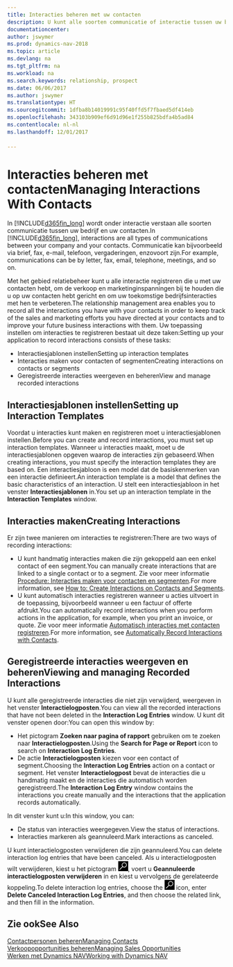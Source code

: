 ```yaml
---
title: Interacties beheren met uw contacten
description: U kunt alle soorten communicatie of interactie tussen uw bedrijf en uw contacten beheren. Bijvoorbeeld brieven, telefoongesprekken, vergaderingen, enzovoort.
documentationcenter: 
author: jswymer
ms.prod: dynamics-nav-2018
ms.topic: article
ms.devlang: na
ms.tgt_pltfrm: na
ms.workload: na
ms.search.keywords: relationship, prospect
ms.date: 06/06/2017
ms.author: jswymer
ms.translationtype: HT
ms.sourcegitcommit: 1dfba8b14019991c95f40ffd5f7fbaed5df414eb
ms.openlocfilehash: 343103b909ef6d91d96e1f255b825bdfa4b5ad84
ms.contentlocale: nl-nl
ms.lasthandoff: 12/01/2017

---
```

# <a name="managing-interactions-with-contacts"></a><span data-ttu-id="9737f-103">Interacties beheren met contacten</span><span class="sxs-lookup"><span data-stu-id="9737f-103">Managing Interactions With Contacts</span></span>
<span data-ttu-id="9737f-104">In [!INCLUDE[d365fin_long](includes/d365fin_long_md.md)] wordt onder interactie verstaan alle soorten communicatie tussen uw bedrijf en uw contacten.</span><span class="sxs-lookup"><span data-stu-id="9737f-104">In [!INCLUDE[d365fin_long](includes/d365fin_long_md.md)], interactions are all types of communications between your company and your contacts.</span></span> <span data-ttu-id="9737f-105">Communicatie kan bijvoorbeeld via brief, fax, e-mail, telefoon, vergaderingen, enzovoort zijn.</span><span class="sxs-lookup"><span data-stu-id="9737f-105">For example, communications can be by letter, fax, email, telephone, meetings, and so on.</span></span>

<span data-ttu-id="9737f-106">Met het gebied relatiebeheer kunt u alle interactie registreren die u met uw contacten hebt, om de verkoop en marketinginspanningen bij te houden die u op uw contacten hebt gericht en om uw toekomstige bedrijfsinteracties met hen te verbeteren.</span><span class="sxs-lookup"><span data-stu-id="9737f-106">The relationship management area enables you to record all the interactions you have with your contacts in order to keep track of the sales and marketing efforts you have directed at your contacts and to improve your future business interactions with them.</span></span> <span data-ttu-id="9737f-107">Uw toepassing instellen om interacties te registreren bestaat uit deze taken:</span><span class="sxs-lookup"><span data-stu-id="9737f-107">Setting up your application to record interactions consists of these tasks:</span></span>

* <span data-ttu-id="9737f-108">Interactiesjablonen instellen</span><span class="sxs-lookup"><span data-stu-id="9737f-108">Setting up interaction templates</span></span>  
* <span data-ttu-id="9737f-109">Interacties maken voor contacten of segmenten</span><span class="sxs-lookup"><span data-stu-id="9737f-109">Creating interactions on contacts or segments</span></span>  
* <span data-ttu-id="9737f-110">Geregistreerde interacties weergeven en beheren</span><span class="sxs-lookup"><span data-stu-id="9737f-110">View and manage recorded interactions</span></span>  

##  <a name="setting-up-interaction-templates"></a><span data-ttu-id="9737f-111">Interactiesjablonen instellen</span><span class="sxs-lookup"><span data-stu-id="9737f-111">Setting up Interaction Templates</span></span>
<span data-ttu-id="9737f-112">Voordat u interacties kunt maken en registreren moet u interactiesjablonen instellen.</span><span class="sxs-lookup"><span data-stu-id="9737f-112">Before you can create and record interactions, you must set up interaction templates.</span></span> <span data-ttu-id="9737f-113">Wanneer u interacties maakt, moet u de interactiesjablonen opgeven waarop de interacties zijn gebaseerd.</span><span class="sxs-lookup"><span data-stu-id="9737f-113">When creating interactions, you must specify the interaction templates they are based on.</span></span> <span data-ttu-id="9737f-114">Een interactiesjabloon is een model dat de basiskenmerken van een interactie definieert.</span><span class="sxs-lookup"><span data-stu-id="9737f-114">An interaction template is a model that defines the basic characteristics of an interaction.</span></span>
<span data-ttu-id="9737f-115">U stelt een interactiesjabloon in het venster **Interactiesjablonen** in.</span><span class="sxs-lookup"><span data-stu-id="9737f-115">You set up an interaction template in the **Interaction Templates** window.</span></span>  

## <a name="creating-interactions"></a><span data-ttu-id="9737f-116">Interacties maken</span><span class="sxs-lookup"><span data-stu-id="9737f-116">Creating Interactions</span></span>
<span data-ttu-id="9737f-117">Er zijn twee manieren om interacties te registreren:</span><span class="sxs-lookup"><span data-stu-id="9737f-117">There are two ways of recording interactions:</span></span>

* <span data-ttu-id="9737f-118">U kunt handmatig  interacties maken die zijn gekoppeld aan een enkel contact of een segment.</span><span class="sxs-lookup"><span data-stu-id="9737f-118">You can manually create interactions that are linked to a single contact or to a segment.</span></span> <span data-ttu-id="9737f-119">Zie voor meer informatie [Procedure: Interacties maken voor contacten en segmenten](marketing-how-create-interactions.md).</span><span class="sxs-lookup"><span data-stu-id="9737f-119">For more information, see [How to: Create Interactions on Contacts and Segments](marketing-how-create-interactions.md).</span></span>  
* <span data-ttu-id="9737f-120">U kunt automatisch interacties registreren wanneer u acties uitvoert in de toepassing, bijvoorbeeld wanneer u een factuur of offerte afdrukt.</span><span class="sxs-lookup"><span data-stu-id="9737f-120">You can automatically record interactions when you perform actions in the application, for example, when you print an invoice, or quote.</span></span> <span data-ttu-id="9737f-121">Zie voor meer informatie [Automatisch interacties met contacten registreren](marketing-auto-record-interactions.md).</span><span class="sxs-lookup"><span data-stu-id="9737f-121">For more information, see [Automatically Record Interactions with Contacts](marketing-auto-record-interactions.md).</span></span>

## <a name="viewing-and-managing-recorded-interactions"></a><span data-ttu-id="9737f-122">Geregistreerde interacties weergeven en beheren</span><span class="sxs-lookup"><span data-stu-id="9737f-122">Viewing and managing Recorded Interactions</span></span>
<span data-ttu-id="9737f-123">U kunt alle geregistreerde interacties die niet zijn verwijderd, weergeven in het venster **Interactielogposten**.</span><span class="sxs-lookup"><span data-stu-id="9737f-123">You can view all the recorded interactions that have not been deleted in the **Interaction Log Entries** window.</span></span> <span data-ttu-id="9737f-124">U kunt dit venster openen door:</span><span class="sxs-lookup"><span data-stu-id="9737f-124">You can open this window by:</span></span>

* <span data-ttu-id="9737f-125">Het pictogram **Zoeken naar pagina of rapport** gebruiken om te zoeken naar **Interactielogposten**.</span><span class="sxs-lookup"><span data-stu-id="9737f-125">Using the **Search for Page or Report** icon to search on **Interaction Log Entries**.</span></span>
* <span data-ttu-id="9737f-126">De actie **Interactielogposten** kiezen voor een contact of segment.</span><span class="sxs-lookup"><span data-stu-id="9737f-126">Choosing the **Interaction Log Entries** action on a contact or segment.</span></span>
  <span data-ttu-id="9737f-127">Het venster **Interactielogpost** bevat de interacties die u handmatig maakt en de interacties die automatisch worden geregistreerd.</span><span class="sxs-lookup"><span data-stu-id="9737f-127">The **Interaction Log Entry** window contains the interactions you create manually and the interactions that the application records automatically.</span></span>

<span data-ttu-id="9737f-128">In dit venster kunt u:</span><span class="sxs-lookup"><span data-stu-id="9737f-128">In this window, you can:</span></span>

* <span data-ttu-id="9737f-129">De status van interacties weergegeven.</span><span class="sxs-lookup"><span data-stu-id="9737f-129">View the status of interactions.</span></span>
* <span data-ttu-id="9737f-130">Interacties markeren als geannuleerd.</span><span class="sxs-lookup"><span data-stu-id="9737f-130">Mark interactions as canceled.</span></span>

<span data-ttu-id="9737f-131">U kunt interactielogposten verwijderen die zijn geannuleerd.</span><span class="sxs-lookup"><span data-stu-id="9737f-131">You can delete interaction log entries that have been canceled.</span></span> <span data-ttu-id="9737f-132">Als u interactielogposten wilt verwijderen, kiest u het pictogram ![Zoeken naar pagina of rapport](media/ui-search/search_small.png "pictogram Zoeken naar pagina of rapport"), voert u **Geannuleerde interactielogposten verwijderen** in en kiest u vervolgens de gerelateerde koppeling.</span><span class="sxs-lookup"><span data-stu-id="9737f-132">To delete interaction log entries, choose the ![Search for Page or Report](media/ui-search/search_small.png "Search for Page or Report icon") icon, enter **Delete Canceled Interaction Log Entries**, and then choose the related link, and then fill in the information.</span></span>

## <a name="see-also"></a><span data-ttu-id="9737f-133">Zie ook</span><span class="sxs-lookup"><span data-stu-id="9737f-133">See Also</span></span>
[<span data-ttu-id="9737f-134">Contactpersonen beheren</span><span class="sxs-lookup"><span data-stu-id="9737f-134">Managing Contacts</span></span>](marketing-contacts.md)  
[<span data-ttu-id="9737f-135">Verkoopopportunities beheren</span><span class="sxs-lookup"><span data-stu-id="9737f-135">Managing Sales Opportunities</span></span>](marketing-manage-sales-opportunities.md)  
[<span data-ttu-id="9737f-136">Werken met Dynamics NAV</span><span class="sxs-lookup"><span data-stu-id="9737f-136">Working with Dynamics NAV</span></span>](ui-work-product.md)  


